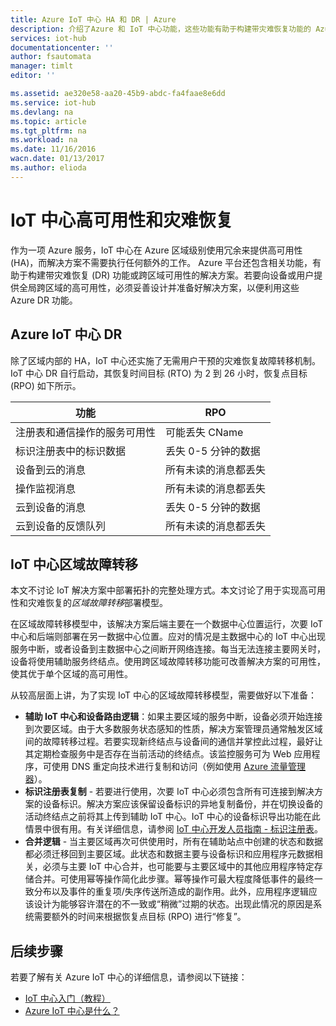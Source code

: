 ```yaml
---
title: Azure IoT 中心 HA 和 DR | Azure
description: 介绍了Azure 和 IoT 中心功能，这些功能有助于构建带灾难恢复功能的 Azure IoT 高可用性解决方案。
services: iot-hub
documentationcenter: ''
author: fsautomata
manager: timlt
editor: ''

ms.assetid: ae320e58-aa20-45b9-abdc-fa4faae8e6dd
ms.service: iot-hub
ms.devlang: na
ms.topic: article
ms.tgt_pltfrm: na
ms.workload: na
ms.date: 11/16/2016
wacn.date: 01/13/2017
ms.author: elioda
---
```


# IoT 中心高可用性和灾难恢复

作为一项 Azure 服务，IoT 中心在 Azure 区域级别使用冗余来提供高可用性 \(HA\)，而解决方案不需要执行任何额外的工作。 Azure 平台还包含相关功能，有助于构建带灾难恢复 \(DR\) 功能或跨区域可用性的解决方案。若要向设备或用户提供全局跨区域的高可用性，必须妥善设计并准备好解决方案，以便利用这些 Azure DR 功能。

## Azure IoT 中心 DR
除了区域内部的 HA，IoT 中心还实施了无需用户干预的灾难恢复故障转移机制。IoT 中心 DR 自行启动，其恢复时间目标 (RTO) 为 2 到 26 小时，恢复点目标 (RPO) 如下所示。

| 功能 | RPO |
| --- | --- |
| 注册表和通信操作的服务可用性 |可能丢失 CName |
| 标识注册表中的标识数据 |丢失 0-5 分钟的数据 |
| 设备到云的消息 |所有未读的消息都丢失 |
| 操作监视消息 |所有未读的消息都丢失 |
| 云到设备的消息 |丢失 0-5 分钟的数据 |
| 云到设备的反馈队列 |所有未读的消息都丢失 |

## IoT 中心区域故障转移
本文不讨论 IoT 解决方案中部署拓扑的完整处理方式。本文讨论了用于实现高可用性和灾难恢复的*区域故障转移*部署模型。

在区域故障转移模型中，该解决方案后端主要在一个数据中心位置运行，次要 IoT 中心和后端则部署在另一数据中心位置。应对的情况是主数据中心的 IoT 中心出现服务中断，或者设备到主数据中心之间断开网络连接。每当无法连接主要网关时，设备将使用辅助服务终结点。使用跨区域故障转移功能可改善解决方案的可用性，使其优于单个区域的高可用性。

从较高层面上讲，为了实现 IoT 中心的区域故障转移模型，需要做好以下准备：

* **辅助 IoT 中心和设备路由逻辑**：如果主要区域的服务中断，设备必须开始连接到次要区域。由于大多数服务状态感知的性质，解决方案管理员通常触发区域间的故障转移过程。若要实现新终结点与设备间的通信并掌控此过程，最好让其定期检查服务中是否存在当前活动的终结点。该监控服务可为 Web 应用程序，可使用 DNS 重定向技术进行复制和访问（例如使用 [Azure 流量管理器][Azure Traffic Manager]）。
* **标识注册表复制** - 若要进行使用，次要 IoT 中心必须包含所有可连接到解决方案的设备标识。解决方案应该保留设备标识的异地复制备份，并在切换设备的活动终结点之前将其上传到辅助 IoT 中心。IoT 中心的设备标识导出功能在此情景中很有用。有关详细信息，请参阅 [IoT 中心开发人员指南 - 标识注册表][IoT Hub developer guide - identity registry]。
* **合并逻辑** - 当主要区域再次可供使用时，所有在辅助站点中创建的状态和数据都必须迁移回到主要区域。此状态和数据主要与设备标识和应用程序元数据相关，必须与主要 IoT 中心合并，也可能要与主要区域中的其他应用程序特定存储合并。可使用幂等操作简化此步骤。幂等操作可最大程度降低事件的最终一致分布以及事件的重复项/失序传送所造成的副作用。此外，应用程序逻辑应该设计为能够容许潜在的不一致或“稍微”过期的状态。出现此情况的原因是系统需要额外的时间来根据恢复点目标 \(RPO\) 进行“修复”。

## 后续步骤

若要了解有关 Azure IoT 中心的详细信息，请参阅以下链接：

- [IoT 中心入门（教程）][lnk-get-started]
- [Azure IoT 中心是什么？][]

[防故障：弹性云体系结构指南]: https://msdn.microsoft.com/zh-cn/library/azure/jj853352.aspx
[Azure Traffic Manager]: ../traffic-manager/index.md
[IoT Hub Developer Guide - identity registry]: ./iot-hub-devguide-identity-registry.md

[lnk-get-started]: ./iot-hub-csharp-csharp-getstarted.md
[Azure IoT 中心是什么？]: ./iot-hub-what-is-iot-hub.md

<!---HONumber=Mooncake_0109_2017-->
<!--Update_Description:update wording-->